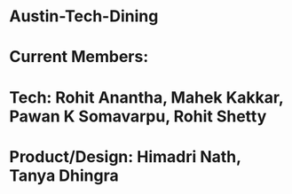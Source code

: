 # Austin-Tech-Dining
# Current Members:
# Tech: Rohit Anantha, Mahek Kakkar, Pawan K Somavarpu, Rohit Shetty
# Product/Design: Himadri Nath, Tanya Dhingra
